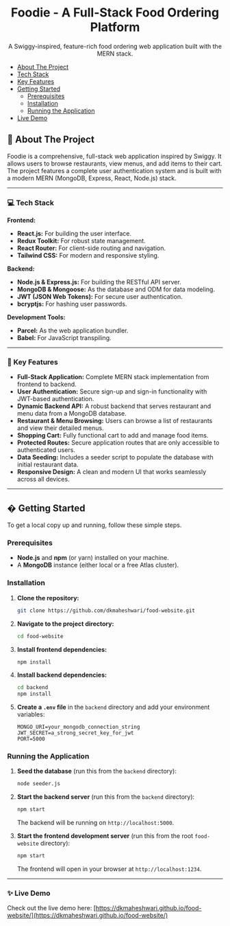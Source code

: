 <div align="center" id="#readme-top">
  <h1><b>Foodie - A Full-Stack Food Ordering Platform</b></h1>
  <p>A Swiggy-inspired, feature-rich food ordering web application built with the MERN stack.</p>
</div>

<!-- TABLE OF CONTENTS -->

- [About The Project](#about)
- [Tech Stack](#tech-stack)
- [Key Features](#key-features)
- [Getting Started](#getting-started)
  - [Prerequisites](#prerequisites)
  - [Installation](#installation)
  - [Running the Application](#running-the-application)
- [Live Demo](#live-demo)

<!-- ABOUT THE PROJECT -->

## 🥘 About The Project <a name="about"></a>

Foodie is a comprehensive, full-stack web application inspired by Swiggy. It allows users to browse restaurants, view menus, and add items to their cart. The project features a complete user authentication system and is built with a modern MERN (MongoDB, Express, React, Node.js) stack.

---

### 💻 Tech Stack <a name="tech-stack"></a>

**Frontend:**

- **React.js:** For building the user interface.
- **Redux Toolkit:** For robust state management.
- **React Router:** For client-side routing and navigation.
- **Tailwind CSS:** For modern and responsive styling.

**Backend:**

- **Node.js & Express.js:** For building the RESTful API server.
- **MongoDB & Mongoose:** As the database and ODM for data modeling.
- **JWT (JSON Web Tokens):** For secure user authentication.
- **bcryptjs:** For hashing user passwords.

**Development Tools:**

- **Parcel:** As the web application bundler.
- **Babel:** For JavaScript transpiling.

---

### 🧿 Key Features <a name="key-features"></a>

- **Full-Stack Application:** Complete MERN stack implementation from frontend to backend.
- **User Authentication:** Secure sign-up and sign-in functionality with JWT-based authentication.
- **Dynamic Backend API:** A robust backend that serves restaurant and menu data from a MongoDB database.
- **Restaurant & Menu Browsing:** Users can browse a list of restaurants and view their detailed menus.
- **Shopping Cart:** Fully functional cart to add and manage food items.
- **Protected Routes:** Secure application routes that are only accessible to authenticated users.
- **Data Seeding:** Includes a seeder script to populate the database with initial restaurant data.
- **Responsive Design:** A clean and modern UI that works seamlessly across all devices.

---

<!-- GETTING STARTED -->

## � Getting Started <a name="getting-started"></a>

To get a local copy up and running, follow these simple steps.

### Prerequisites

- **Node.js** and **npm** (or yarn) installed on your machine.
- A **MongoDB** instance (either local or a free Atlas cluster).

### Installation

1.  **Clone the repository:**
    ```sh
    git clone https://github.com/dkmaheshwari/food-website.git
    ```
2.  **Navigate to the project directory:**
    ```sh
    cd food-website
    ```
3.  **Install frontend dependencies:**
    ```sh
    npm install
    ```
4.  **Install backend dependencies:**
    ```sh
    cd backend
    npm install
    ```
5.  **Create a `.env` file** in the `backend` directory and add your environment variables:
    ```env
    MONGO_URI=your_mongodb_connection_string
    JWT_SECRET=a_strong_secret_key_for_jwt
    PORT=5000
    ```

### Running the Application

1.  **Seed the database** (run this from the `backend` directory):
    ```sh
    node seeder.js
    ```
2.  **Start the backend server** (run this from the `backend` directory):

    ```sh
    npm start
    ```

    The backend will be running on `http://localhost:5000`.

3.  **Start the frontend development server** (run this from the root `food-website` directory):
    ```sh
    npm start
    ```
    The frontend will open in your browser at `http://localhost:1234`.

---

### ✨ Live Demo <a name="live-demo"></a>

Check out the live demo here: [https://dkmaheshwari.github.io/food-website/](https://dkmaheshwari.github.io/food-website/)
